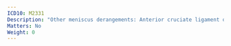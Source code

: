 ```yaml
---
ICD10: M2331
Description: "Other meniscus derangements: Anterior cruciate ligament or Anterior horn of medial meniscus"
Matters: No
Weight: 0
---
```


